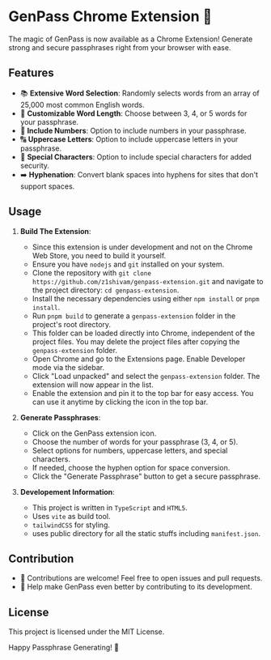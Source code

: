 # GenPass Chrome Extension 🚀

The magic of GenPass is now available as a Chrome Extension! Generate strong and secure passphrases right from your browser with ease.

## Features

- 📚 **Extensive Word Selection**: Randomly selects words from an array of 25,000 most common English words.
- 🤔 **Customizable Word Length**: Choose between 3, 4, or 5 words for your passphrase.
- 🔢 **Include Numbers**: Option to include numbers in your passphrase.
- 🔠 **Uppercase Letters**: Option to include uppercase letters in your passphrase.
- 🌟 **Special Characters**: Option to include special characters for added security.
- ➡️ **Hyphenation**: Convert blank spaces into hyphens for sites that don't support spaces.

## Usage

1. **Build The Extension**:
   - Since this extension is under development and not on the Chrome Web Store, you need to build it yourself.
   - Ensure you have `nodejs` and `git` installed on your system.
   - Clone the repository with `git clone https://github.com/z1shivam/genpass-extension.git` and navigate to the project directory: `cd genpass-extension`.
   - Install the necessary dependencies using either `npm install` or `pnpm install`.
   - Run `pnpm build` to generate a `genpass-extension` folder in the project's root directory.
   - This folder can be loaded directly into Chrome, independent of the project files. You may delete the project files after copying the `genpass-extension` folder.
   - Open Chrome and go to the Extensions page. Enable Developer mode via the sidebar.
   - Click "Load unpacked" and select the `genpass-extension` folder. The extension will now appear in the list.
   - Enable the extension and pin it to the top bar for easy access. You can use it anytime by clicking the icon in the top bar.

2. **Generate Passphrases**:
   - Click on the GenPass extension icon.
   - Choose the number of words for your passphrase (3, 4, or 5).
   - Select options for numbers, uppercase letters, and special characters.
   - If needed, choose the hyphen option for space conversion.
   - Click the "Generate Passphrase" button to get a secure passphrase.

3. **Developement Information**:
   - This project is written in `TypeScript` and `HTML5`.
   - Uses `vite` as build tool.
   - `tailwindCSS` for styling.
   - uses public directory for all the static stuffs including `manifest.json`.
     
## Contribution

- 🤝 Contributions are welcome! Feel free to open issues and pull requests.
- 🌈 Help make GenPass even better by contributing to its development.

## License

This project is licensed under the MIT License.

Happy Passphrase Generating! 🎉
